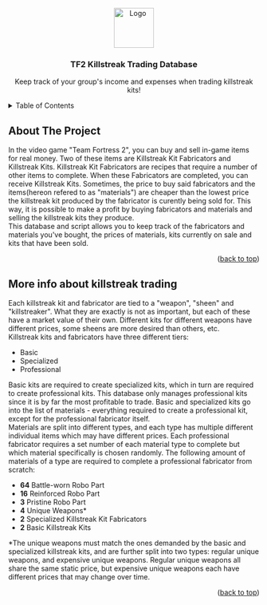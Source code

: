 <!-- PROJECT LOGO -->
<br />
<div align="center">
  <a href="https://github.com/melvinjunod/tf2killstreaktradingdatabase">
    <img src="images/logo.png" alt="Logo" width="80" height="80">
  </a>

  <h3 align="center">TF2 Killstreak Trading Database</h3>

  <p align="center">
    Keep track of your group's income and expenses when trading killstreak kits!
  </p>
</div>



<!-- TABLE OF CONTENTS -->
<details>
  <summary>Table of Contents</summary>
  <ol>
    <li>
      <a href="#about-the-project">About The Project</a>
      <ul>
        <li><a href="#built-with">Built With</a></li>
      </ul>
    </li>
    <li>
      <a href="#getting-started">Getting Started</a>
      <ul>
        <li><a href="#prerequisites">Prerequisites</a></li>
        <li><a href="#installation">Installation</a></li>
      </ul>
    </li>
    <li><a href="#moreinfo">More info about killstreak trading</a></li>
    <li><a href="#roadmap">Roadmap</a></li>
    <li><a href="#contributing">Contributing</a></li>
    <li><a href="#license">License</a></li>
    <li><a href="#contact">Contact</a></li>
    <li><a href="#acknowledgments">Acknowledgments</a></li>
  </ol>
</details>



<!-- ABOUT THE PROJECT -->
## About The Project

In the video game "Team Fortress 2", you can buy and sell in-game items for real money. Two of these items are Killstreak Kit Fabricators and Killstreak Kits. 
Killstreak Kit Fabricators are recipes that require a number of other items to complete. When these Fabricators are completed, you can receive Killstreak Kits.
Sometimes, the price to buy said fabricators and the items(hereon refered to as "materials") are cheaper than the lowest price the killstreak kit produced by the fabricator is curently being sold for. This way, it is possible to make a profit by buying fabricators and materials and selling the killstreak kits they produce.
<br>
This database and script allows you to keep track of the fabricators and materials you've bought, the prices of materials, kits currently on sale and kits that have been sold. 
<p align="right">(<a href="#readme-top">back to top</a>)</p>

<!-- MORE INFO ABOUT KILLSTREAK TRADING -->
## More info about killstreak trading
Each killstreak kit and fabricator are tied to a "weapon", "sheen" and "killstreaker". What they are exactly is not as important, but each of these have a market value of their own. Different kits for different weapons have different prices, some sheens are more desired than others, etc.
<br>
Killstreak kits and fabricators have three different tiers:
<ul>
<li>Basic</li>
<li>Specialized</li>
<li>Professional</li>
</ul>
Basic kits are required to create specialized kits, which in turn are required to create professional kits. This database only manages professional kits since it is by far the most profitable to trade. Basic and specialized kits go into the list of materials - everything required to create a professional kit, except for the professional fabricator itself.
<br>
Materials are split into different types, and each type has multiple different individual items which may have different prices. Each professional fabricator requires a set number of each material type to complete but which material specifically is chosen randomly. The following amount of materials of a type are required to complete a professional fabricator from scratch:
<ul>
<li><b>64</b> Battle-worn Robo Part</li>
<li><b>16</b> Reinforced Robo Part</li>
<li><b>3</b> Pristine Robo Part</li>
<li><b>4</b> Unique Weapons*</li>
<li><b>2</b> Specialized Killstreak Kit Fabricators</li>
<li><b>2</b> Basic Killstreak Kits</li>
</ul>
*The unique weapons must match the ones demanded by the basic and specialized killstreak kits, and are further split into two types: regular unique weapons, and expensive unique weapons. Regular unique weapons all share the same static price, but expensive unique weapons each have different prices that may change over time. 


<p align="right">(<a href="#readme-top">back to top</a>)</p>

